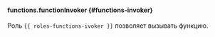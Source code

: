 #### functions.functionInvoker {#functions-invoker}

Роль `{{ roles-functions-ivoker }}` позволяет вызывать функцию.
